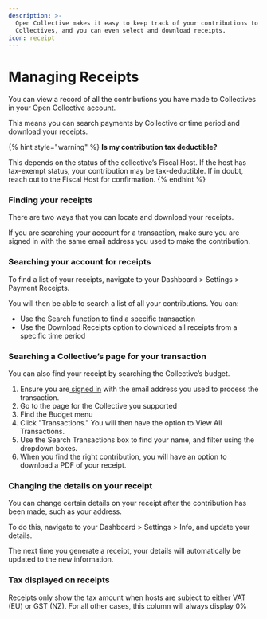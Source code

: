 ```yaml
---
description: >-
  Open Collective makes it easy to keep track of your contributions to
  Collectives, and you can even select and download receipts.
icon: receipt
---
```


# Managing Receipts

You can view a record of all the contributions you have made to Collectives in your Open Collective account.

This means you can search payments by Collective or time period and download your receipts.

{% hint style="warning" %}
**Is my contribution tax deductible?**

This depends on the status of the collective’s Fiscal Host. If the host has tax-exempt status, your contribution may be tax-deductible. If in doubt, reach out to the Fiscal Host for confirmation.
{% endhint %}

### Finding your receipts

There are two ways that you can locate and download your receipts.

If you are searching your account for a transaction, make sure you are signed in with the same email address you used to make the contribution.

### Searching your account for receipts

To find a list of your receipts, navigate to your Dashboard > Settings > Payment Receipts.

You will then be able to search a list of all your contributions. You can:

* Use the Search function to find a specific transaction
* Use the Download Receipts option to download all receipts from a specific time period

### Searching a Collective’s page for your transaction

You can also find your receipt by searching the Collective’s budget.

1. Ensure you are[ signed in](https://opencollective.com/signin?next=%2F) with the email address you used to process the transaction.
2. Go to the page for the Collective you supported
3. Find the Budget menu
4. Click "Transactions." You will then have the option to View All Transactions.
5. Use the Search Transactions box to find your name, and filter using the dropdown boxes.
6. When you find the right contribution, you will have an option to download a PDF of your receipt.

### Changing the details on your receipt

You can change certain details on your receipt after the contribution has been made, such as your address.

To do this, navigate to your Dashboard > Settings > Info, and update your details.

The next time you generate a receipt, your details will automatically be updated to the new information.

### Tax displayed on receipts

Receipts only show the tax amount when hosts are subject to either VAT (EU) or GST (NZ). For all other cases, this column will always display 0%

